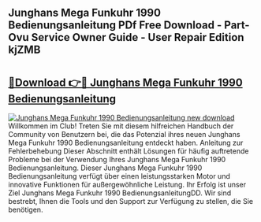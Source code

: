 ## Junghans Mega Funkuhr 1990 Bedienungsanleitung PDf Free Download - Part-Ovu Service Owner Guide - User Repair Edition kjZMB

# <h2><a href="http://df3tkgh.blite.top/?on=Junghans+Mega+Funkuhr+1990+Bedienungsanleitung">🔗Download 👉🔴 Junghans Mega Funkuhr 1990 Bedienungsanleitung</a></h2>

[![Junghans Mega Funkuhr 1990 Bedienungsanleitung new download](https://i.imgur.com/lujVjoI.png)](http://df3tkgh.blite.top/?on=Junghans+Mega+Funkuhr+1990+Bedienungsanleitung)
Willkommen im Club! Treten Sie mit diesem hilfreichen Handbuch der Community von Benutzern bei, die das Potenzial ihres neuen Junghans Mega Funkuhr 1990 Bedienungsanleitung entdeckt haben. Anleitung zur Fehlerbehebung Dieser Abschnitt enthält Lösungen für häufig auftretende Probleme bei der Verwendung Ihres Junghans Mega Funkuhr 1990 Bedienungsanleitung. Dieser Junghans Mega Funkuhr 1990 Bedienungsanleitung verfügt über einen leistungsstarken Motor und innovative Funktionen für außergewöhnliche Leistung. Ihr Erfolg ist unser Ziel Junghans Mega Funkuhr 1990 BedienungsanleitungDD. Wir sind bestrebt, Ihnen die Tools und den Support zur Verfügung zu stellen, die Sie benötigen.
